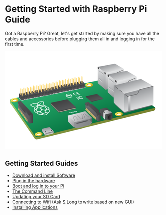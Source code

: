 # Getting Started with Raspberry Pi Guide

Got a Raspberry Pi? Great, let's get started by making sure you have all the cables and accessories before plugging them all in and logging in for the first time.

![](images/Raspberry_Pi_B+.png)

## Getting Started Guides

- [Download and install Software](writing-sd-card-image.md)
- [Plug in the hardware](quick-pi-setup.md)
- [Boot and log in to your Pi](booting-logging-in.md)
- [The Command Line](command-line-guide.md)
- [Updating your SD Card](update-sd-card.md)
- [Connecting to Wifi]() (Ask S.Long to write based on new GUI)
- [Installing Applications](install-apps.md)

